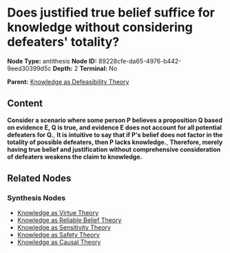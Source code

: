 # Does justified true belief suffice for knowledge without considering defeaters' totality?

**Node Type:** antithesis
**Node ID:** 89228cfe-da65-4976-b442-9eed30399d5c
**Depth:** 2
**Terminal:** No

**Parent:** [Knowledge as Defeasibility Theory](knowledge-as-defeasibility-theory-thesis-ccd082de-0725-439f-a0c1-736f4fc7a203.md)

## Content

**Consider a scenario where some person P believes a proposition Q based on evidence E, Q is true, and evidence E does not account for all potential defeaters for Q.**, **It is intuitive to say that if P's belief does not factor in the totality of possible defeaters, then P lacks knowledge.**, **Therefore, merely having true belief and justification without comprehensive consideration of defeaters weakens the claim to knowledge.**

## Related Nodes

### Synthesis Nodes

- [Knowledge as Virtue Theory](knowledge-as-virtue-theory-synthesis-a263be79-77e4-49a7-bec4-393b86146376.md)
- [Knowledge as Reliable Belief Theory](knowledge-as-reliable-belief-theory-synthesis-0ce3523e-2d9b-49ae-a456-12121a68d7c6.md)
- [Knowledge as Sensitivity Theory](knowledge-as-sensitivity-theory-synthesis-cfe82d73-3c24-4801-8611-fbe2443e064c.md)
- [Knowledge as Safety Theory](knowledge-as-safety-theory-synthesis-80153c33-42b8-4596-bd42-fa1a51acc2f7.md)
- [Knowledge as Causal Theory](knowledge-as-causal-theory-synthesis-6ad482a2-7fa2-4d67-b89c-e38da44e4516.md)
